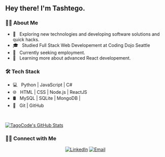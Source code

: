 <h2> Hey there! I'm Tashtego.</h2>

<h3> 👨‍💻 About Me </h3>

- 🤔 &nbsp; Exploring new technologies and developing software solutions and quick hacks.
- 🎓 &nbsp; Studied Full Stack Web Developement at Coding Dojo Seattle
- 💼 &nbsp; Currently seeking employment.
- 🌱 &nbsp; Learning more about advanced React developement.

<h3>🛠 Tech Stack</h3>

- 💻 &nbsp; Python | JavaScript | C# 
- 🌐 &nbsp; HTML | CSS | Node.js | ReactJS
- 🛢 &nbsp; MySQL | SQLite | MongoDB |
- 🔧 &nbsp; Git | GitHub

<br/>

[![TagoCode's GitHub Stats](https://github-readme-stats.vercel.app/api?username=TagoCode&show_icons=true)](https://github.com/TagoCode)

<h3> 🤝🏻 Connect with Me </h3>

<p align="center">
<a href="https://www.linkedin.com/in/tashtego-dutton/"><img alt="LinkedIn" src="https://img.shields.io/badge/LinkedIn-Tashtego%20Dutton%20-blue?style=flat-square&logo=linkedin"></a>
<a href="mailto:tashtegodutton@gmail.com"><img alt="Email" src="https://img.shields.io/badge/Email-tashtegodutton@gmail.com-blue?style=flat-square&logo=gmail"></a>
</p>
